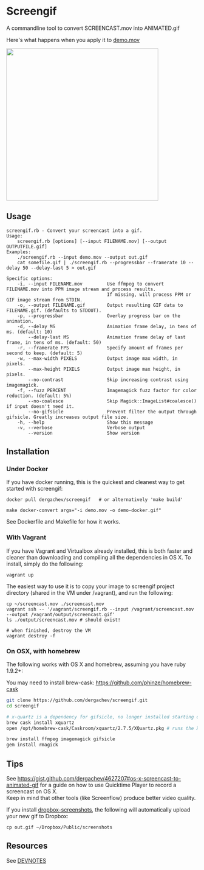 # Screengif

A commandline tool to convert SCREENCAST.mov into ANIMATED.gif

Here's what happens when you apply it to [demo.mov](https://raw.github.com/dergachev/screengif/master/demo.mov)

<img src="https://raw.github.com/dergachev/screengif/master/demo.gif" width="400" />

## Usage

```
screengif.rb - Convert your screencast into a gif.
Usage:
	screengif.rb [options] [--input FILENAME.mov] [--output OUTPUTFILE.gif]
Examples:
	./screengif.rb --input demo.mov --output out.gif
	cat somefile.gif | ./screengif.rb --progressbar --framerate 10 --delay 50 --delay-last 5 > out.gif

Specific options:
    -i, --input FILENAME.mov         Use ffmpeg to convert FILENAME.mov into PPM image stream and process results.
                                     If missing, will process PPM or GIF image stream from STDIN.
    -o, --output FILENAME.gif        Output resulting GIF data to FILENAME.gif. (defaults to STDOUT).
    -p, --progressbar                Overlay progress bar on the animation.
    -d, --delay MS                   Animation frame delay, in tens of ms. (default: 10)
        --delay-last MS              Animation frame delay of last frame, in tens of ms. (default: 50)
    -r, --framerate FPS              Specify amount of frames per second to keep. (default: 5)
    -w, --max-width PIXELS           Output image max width, in pixels.
        --max-height PIXELS          Output image max height, in pixels.
        --no-contrast                Skip increasing contrast using imagemagick.
    -f, --fuzz PERCENT               Imagemagick fuzz factor for color reduction. (default: 5%)
        --no-coalesce                Skip Magick::ImageList#coalesce() if input doesn't need it.
        --no-gifsicle                Prevent filter the output through gifsicle. Greatly increases output file size.
    -h, --help                       Show this message
    -v, --verbose                    Verbose output
        --version                    Show version
```

## Installation

### Under Docker

If you have docker running, this is the quickest and cleanest way to get
started with screengif:

```
docker pull dergachev/screengif   # or alternatively 'make build'

make docker-convert args="-i demo.mov -o demo-docker.gif"
```

See Dockerfile and Makefile for how it works.

### With Vagrant

If you have Vagrant and Virtualbox already installed, this is both faster and cleaner than downloading and compiling all the dependencies in OS X. To install, simply do the following:

```
vagrant up
```

The easiest way to use it is to copy your image to screengif project directory (shared in the VM under /vagrant), and run the following:

```
cp ~/screencast.mov ./screencast.mov
vagrant ssh -- '/vagrant/screengif.rb --input /vagrant/screencast.mov --output /vagrant/output/screencast.gif'
ls ./output/screencast.mov # should exist!

# when finished, destroy the VM
vagrant destroy -f
```

### On OSX, with homebrew

The following works with OS X and homebrew, assuming you have ruby 1.9.2+:

You may need to install brew-cask: https://github.com/phinze/homebrew-cask

```bash
git clone https://github.com/dergachev/screengif.git
cd screengif

# x-quartz is a dependency for gifsicle, no longer installed starting on 10.8
brew cask install xquartz 
open /opt/homebrew-cask/Caskroom/xquartz/2.7.5/XQuartz.pkg # runs the XQuartz installer

brew install ffmpeg imagemagick gifsicle
gem install rmagick
```

## Tips

See https://gist.github.com/dergachev/4627207#os-x-screencast-to-animated-gif
for a guide on how to use Quicktime Player to record a screencast on OS X.  
Keep in mind that other tools (like Screenflow) produce better video quality.

If you install [dropbox-screenshots](https://github.com/dergachev/dropbox-screenshots),
the following will automatically upload your new gif to Dropbox: 

    cp out.gif ~/Dropbox/Public/screenshots

## Resources

See [DEVNOTES](https://github.com/dergachev/screengif/blob/master/DEVNOTES.md)
